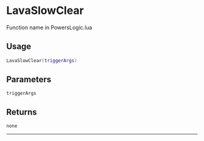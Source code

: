 # LavaSlowClear
Function name in PowersLogic.lua
## Usage
```lua
LavaSlowClear(triggerArgs)
```
## Parameters
`triggerArgs`
## Returns
`none`

---